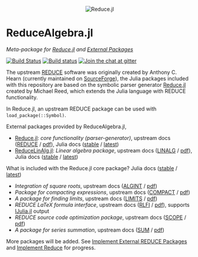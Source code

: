 <p align="center">
  <img src="https://github.com/chakravala/Reduce.jl/blob/master/docs/src/assets/logo.png" alt="Reduce.jl"/>
</p>

# ReduceAlgebra.jl

_Meta-package for [Reduce.jl](https://github.com/chakravala/Reduce.jl) and [External Packages](https://github.com/JuliaReducePkg)_

[![Build Status](https://travis-ci.org/JuliaReducePkg/ReduceAlgebra.jl.svg?branch=master)](https://travis-ci.org/JuliaReducePkg/ReduceAlgebra.jl)
[![Build status](https://ci.appveyor.com/api/projects/status/rsk2jdjwnl4spd7d?svg=true)](https://ci.appveyor.com/project/chakravala/reducealgebra-jl)
[![Join the chat at gitter](https://badges.gitter.im/Reduce-jl/Lobby.svg)](https://gitter.im/Reduce-jl/Lobby?utm_source=badge&utm_medium=badge&utm_campaign=pr-badge&utm_content=badge)

The upstream [REDUCE](http://www.reduce-algebra.com) software was originally created by Anthony C. Hearn (currently maintained on [SourceForge](https://sourceforge.net/p/reduce-algebra/)), the Julia packages included with this repository are based on the symbolic parser generator [Reduce.jl](https://github.com/chakravala/Reduce.jl) created by Michael Reed, which extends the Julia language with REDUCE functionality.

In Reduce.jl, an upstream REDUCE package can be used with `load_package(::Symbol)`.

External packages provided by ReduceAlgebra.jl,

- [Reduce.jl](https://github.com/chakravala/Reduce.jl): _core functionality (parser-generator)_, upstream docs ([REDUCE](http://www.reduce-algebra.com/manual/manual.html) / [pdf](http://www.reduce-algebra.com/manual/manual.pdf)), Julia docs ([stable](https://chakravala.github.io/Reduce.jl/stable) / [latest](https://chakravala.github.io/Reduce.jl/latest))
- [ReduceLinAlg.jl](https://github.com/JuliaReducePkg/ReduceLinAlg.jl): _Linear algebra package_, upstream docs ([LINALG](http://www.reduce-algebra.com/manual/manualse127.html) / [pdf](http://www.reduce-algebra.com/manual/contributed/linalg.pdf)), Julia docs ([stable](https://JuliaReducePkg.github.io/ReduceLinAlg.jl/stable) / [latest](https://JuliaReducePkg.github.io/ReduceLinAlg.jl/latest))

What is included with the Reduce.jl core package? Julia docs ([stable](https://chakravala.github.io/Reduce.jl/stable/man/16-packages.html) / [latest](https://chakravala.github.io/Reduce.jl/latest/man/16-packages.html))

- _Integration of square roots_, upstream docs ([ALGINT](http://www.reduce-algebra.com/manual/manualse91.html) / [pdf](http://www.reduce-algebra.com/manual/contributed/algint.pdf))
- _Package for compacting expressions_, upstream docs ([COMPACT](http://www.reduce-algebra.com/manual/manualse105.html) / [pdf](http://www.reduce-algebra.com/manual/contributed/compact.pdf))
- _A package for finding limits_, upstream docs ([LIMITS](http://www.reduce-algebra.com/manual/manualse126.html) / [pdf](http://www.reduce-algebra.com/manual/contributed/limits.pdf))
- _REDUCE LaTeX formula interface_, upstream docs ([RLFI](http://www.reduce-algebra.com/manual/manualse146.html) / [pdf](http://www.reduce-algebra.com/manual/contributed/rlfi.pdf)), supports [IJulia.jl](https://github.com/JuliaLang/IJulia.jl) output
- _REDUCE source code optimization package_, upstream docs ([SCOPE](http://www.reduce-algebra.com/manual/manualse150.html) / [pdf](http://www.reduce-algebra.com/manual/contributed/scope.pdf))
- _A package for series summation_, upstream docs ([SUM](http://www.reduce-algebra.com/manual/manualse157.html) / [pdf](http://www.reduce-algebra.com/manual/contributed/sum.pdf))

More packages will be added. See [Implement External REDUCE Packages](https://github.com/orgs/JuliaReducePkg/projects/1) and [Implement Reduce](https://github.com/chakravala/Reduce.jl/projects/1) for progress.
